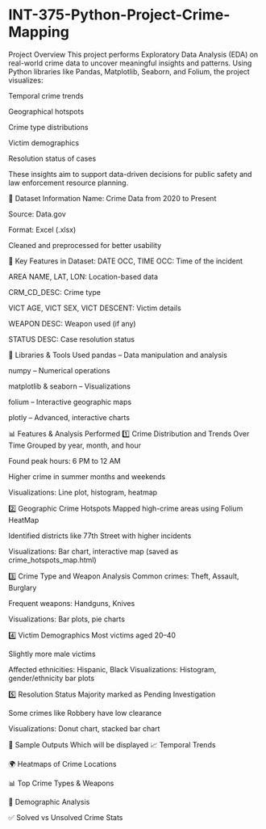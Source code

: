 # INT-375-Python-Project-Crime-Mapping
Project Overview
This project performs Exploratory Data Analysis (EDA) on real-world crime data to uncover meaningful insights and patterns. Using Python libraries like Pandas, Matplotlib, Seaborn, and Folium, the project visualizes:

Temporal crime trends

Geographical hotspots

Crime type distributions

Victim demographics

Resolution status of cases

These insights aim to support data-driven decisions for public safety and law enforcement resource planning.

📂 Dataset Information
Name: Crime Data from 2020 to Present

Source: Data.gov

Format: Excel (.xlsx)

Cleaned and preprocessed for better usability

📑 Key Features in Dataset:
DATE OCC, TIME OCC: Time of the incident

AREA NAME, LAT, LON: Location-based data

CRM_CD_DESC: Crime type

VICT AGE, VICT SEX, VICT DESCENT: Victim details

WEAPON DESC: Weapon used (if any)

STATUS DESC: Case resolution status

🧰 Libraries & Tools Used
pandas – Data manipulation and analysis

numpy – Numerical operations

matplotlib & seaborn – Visualizations

folium – Interactive geographic maps

plotly – Advanced, interactive charts

📊 Features & Analysis Performed
1️⃣ Crime Distribution and Trends Over Time
Grouped by year, month, and hour

Found peak hours: 6 PM to 12 AM

Higher crime in summer months and weekends

Visualizations: Line plot, histogram, heatmap

2️⃣ Geographic Crime Hotspots
Mapped high-crime areas using Folium HeatMap

Identified districts like 77th Street with higher incidents

Visualizations: Bar chart, interactive map (saved as crime_hotspots_map.html)

3️⃣ Crime Type and Weapon Analysis
Common crimes: Theft, Assault, Burglary

Frequent weapons: Handguns, Knives

Visualizations: Bar plots, pie charts

4️⃣ Victim Demographics
Most victims aged 20–40

Slightly more male victims

Affected ethnicities: Hispanic, Black
Visualizations: Histogram, gender/ethnicity bar plots

5️⃣ Resolution Status
Majority marked as Pending Investigation

Some crimes like Robbery have low clearance

Visualizations: Donut chart, stacked bar chart

📌 Sample Outputs Which will be displayed
📈 Temporal Trends

🌍 Heatmaps of Crime Locations

📊 Top Crime Types & Weapons

👤 Demographic Analysis

✅ Solved vs Unsolved Crime Stats
